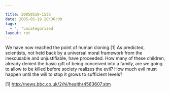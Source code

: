 ```yaml
---

title: 20050519-1536
date: 2005-05-19 20:36:00
tags:
  - ", "uncategorized
layout: rut
---
```


<p>We have now reached the point of human cloning.[1] As predicted,
scientists, not held back by a universal moral framework from the
inexcusable and unjustifiable, have proceeded.  How many of these
children, already denied the basic gift of being conceived into a
family, are we going to allow to be killed before society realizes
the evil?  How much evil must happen until the will to stop it
grows to sufficient levels?</p>

[1] http://news.bbc.co.uk/2/hi/health/4563607.stm

